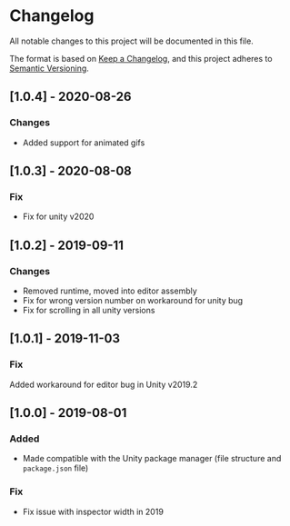 # Changelog

All notable changes to this project will be documented in this file.

The format is based on [Keep a Changelog](https://keepachangelog.com/en/1.0.0/),
and this project adheres to [Semantic Versioning](https://semver.org/spec/v2.0.0.html).

## [1.0.4] - 2020-08-26

### Changes

* Added support for animated gifs

## [1.0.3] - 2020-08-08

### Fix

* Fix for unity v2020

## [1.0.2] - 2019-09-11

### Changes

* Removed runtime, moved into editor assembly
* Fix for wrong version number on workaround for unity bug
* Fix for scrolling in all unity versions

## [1.0.1] - 2019-11-03

### Fix

Added workaround for editor bug in Unity v2019.2

## [1.0.0] - 2019-08-01

### Added
- Made compatible with the Unity package manager (file structure and `package.json` file)

### Fix
- Fix issue with inspector width in 2019
